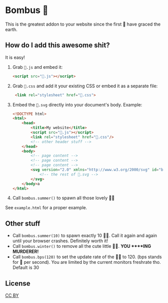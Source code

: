 # Bombus 🐝

This is the greatest addon to your website since the first 🐝 have graced the earth.


## How do I add this awesome shit?
It is easy!
1. Grab `🐝.js` and embed it:
   ```html
   <script src="🐝.js"></script>
   ```
2. Grab `🐝.css` and add it your existing CSS or embed it as a separate file:
   ```html
    <link rel="stylesheet" href="🐝.css">
   ```

3. Embed the `🐝.svg` directly into your document's body. Example:
   ```html
   <!DOCTYPE html>
   <html>
       <head>
           <title>My website</title>
           <script src="🐝.js"></script>
           <link rel="stylesheet" href="🐝.css"/>
           <!-- other header stuff -->
       </head>
       <body>
           <!-- page content -->
           <!-- page content -->
           <!-- page content -->
           <svg version="2.0" xmlns="http://www.w3.org/2000/svg" id="bb-garden">
               <!-- the rest of 🐝.svg -->
           </svg>
       </body>a
   </html>
   ```
4. Call `bombus.summer()` to spawn all those lovely 🐝🐝

See `example.html` for a proper example.

## Other stuff
- Call `bombus.summer(10)` to spawn exactly 10 🐝🐝. Call it again and again until your browser crashes. Definitely worth it!
- Call `bombus.winter()` to remove all the cute little 🐝🐝. **YOU \*\*\*\*ING MURDERER!**
- Call `bombus.bps(120)` to set the update rate of the 🐝🐝 to 120. (bps stands for 🐝 per second). You are limited by the current monitors freshrate tho. Default is 30

## License
[CC BY](https://creativecommons.org/licenses/by/4.0/)
